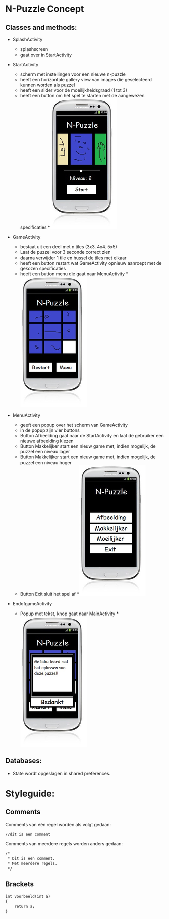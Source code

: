 N-Puzzle Concept
==========



Classes and methods:
-------------
* SplashActivity
	* splashscreen
	* gaat over in StartActivity
* StartActivity 	
	* scherm met instellingen voor een nieuwe n-puzzle
	* heeft een horizontale gallery view van images die geselecteerd kunnen worden als puzzel
	* heeft een slider voor de moeilijkheidsgraad (1 tot 3)
	* heeft een button om het spel te starten met de aangewezen specificaties
	*![Alt text](start_sketch.jpg)
	

* GameActivity 	
	* bestaat uit een deel met n tiles (3x3. 4x4. 5x5)
	* Laat de puzzel voor 3 seconde correct zien
	* daarna verwijder 1 tile en hussel de tiles met elkaar
	* heeft een button restart wat GameActivity opnieuw aanroept met de gekozen specificaties
	* heeft een button menu die gaat naar MenuActivity
	*![Alt text](game_sketch.jpg)
	
	
* MenuActivity
	* geeft een popup over het scherm van GameActivity
	* in de popup zijn vier buttons
	* Button Afbeelding gaat naar de StartActivity en laat de gebruiker een nieuwe afbeelding kiezen
	* Button Makkelijker start een nieuw game met, indien mogelijk, de puzzel een niveau lager
	* Button Makkelijker start een nieuw game met, indien mogelijk, de puzzel een niveau hoger
	* Button Exit sluit het spel af
	*![Alt text](menu_sketch.jpg)
	
	
* EndofgameActivity 
	* Popup met tekst, knop gaat naar MainActivity
	*![Alt text](endgame_sketch.jpg)


Databases:
-------------
*	State wordt opgeslagen in shared preferences.


Styleguide:
==========
Comments
-------------
Comments van één regel worden als volgt gedaan:
```
//dit is een comment
```
Comments van meerdere regels worden anders gedaan:
```
/*
 * Dit is een comment.
 * Met meerdere regels.
 */
```
Brackets
-------------
```
int voorbeeld(int a)
{
    return a;
}
```
